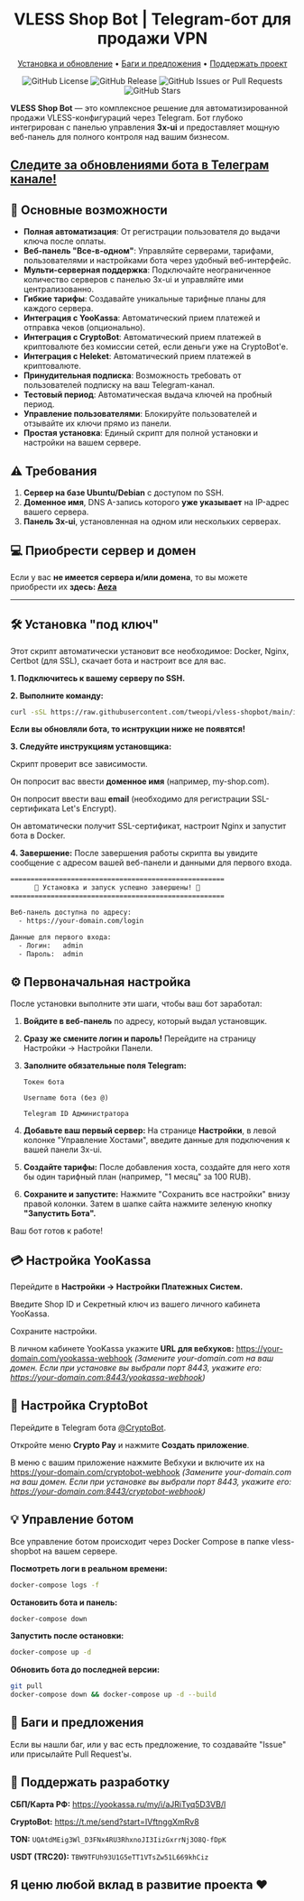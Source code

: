 <div align="center" markdown>
      <h1>VLESS Shop Bot | Telegram-бот для продажи VPN</h1>
<p align="center">
    <a href="https://github.com/evansvl/vless-shopbot?tab=readme-ov-file#%EF%B8%8F-%D1%83%D1%81%D1%82%D0%B0%D0%BD%D0%BE%D0%B2%D0%BA%D0%B0-%D0%BF%D0%BE%D0%B4-%D0%BA%D0%BB%D1%8E%D1%87">Установка и обновление</a> •
    <a href="https://github.com/evansvl/vless-shopbot?tab=readme-ov-file#-%D0%B1%D0%B0%D0%B3%D0%B8-%D0%B8-%D0%BF%D1%80%D0%B5%D0%B4%D0%BB%D0%BE%D0%B6%D0%B5%D0%BD%D0%B8%D1%8F">Баги и предложения</a> •
    <a href="https://github.com/evansvl/vless-shopbot?tab=readme-ov-file#-%D0%BF%D0%BE%D0%B4%D0%B4%D0%B5%D1%80%D0%B6%D0%B0%D1%82%D1%8C-%D1%80%D0%B0%D0%B7%D1%80%D0%B0%D0%B1%D0%BE%D1%82%D0%BA%D1%83">Поддержать проект</a>
</p>

![GitHub License](https://img.shields.io/github/license/tweopi/vless-shopbot)
![GitHub Release](https://img.shields.io/badge/2.0.9%20-8A2BE2)
![GitHub Issues or Pull Requests](https://img.shields.io/github/issues/tweopi/vless-shopbot)
![GitHub Stars](https://img.shields.io/github/stars/tweopi/vless-shopbot?style=flat)

</div>

**VLESS Shop Bot** — это комплексное решение для автоматизированной продажи VLESS-конфигураций через Telegram. Бот глубоко интегрирован с панелью управления **3x-ui** и предоставляет мощную веб-панель для полного контроля над вашим бизнесом.

## [Следите за обновлениями бота в Телеграм канале!](https://t.me/vless_shopbot)

## 🚀 Основные возможности

- **Полная автоматизация**: От регистрации пользователя до выдачи ключа после оплаты.
- **Веб-панель "Все-в-одном"**: Управляйте серверами, тарифами, пользователями и настройками бота через удобный веб-интерфейс.
- **Мульти-серверная поддержка**: Подключайте неограниченное количество серверов с панелью 3x-ui и управляйте ими централизованно.
- **Гибкие тарифы**: Создавайте уникальные тарифные планы для каждого сервера.
- **Интеграция с YooKassa**: Автоматический прием платежей и отправка чеков (опционально).
- **Интеграция с СryptoBot**: Автоматический прием платежей в криптовалюте без комиссии сетей, если деньги уже на CryptoBot'e.
- **Интеграция с Heleket**: Автоматический прием платежей в криптовалюте.
- **Принудительная подписка**: Возможность требовать от пользователей подписку на ваш Telegram-канал.
- **Тестовый период**: Автоматическая выдача ключей на пробный период.
- **Управление пользователями**: Блокируйте пользователей и отзывайте их ключи прямо из панели.
- **Простая установка**: Единый скрипт для полной установки и настройки на вашем сервере.

## ⚠️ Требования

1.  **Сервер на базе Ubuntu/Debian** с доступом по SSH.
2.  **Доменное имя**, DNS A-запись которого **уже указывает** на IP-адрес вашего сервера.
3.  **Панель 3x-ui**, установленная на одном или нескольких серверах.

## 💻 Приобрести сервер и домен

Если у вас **не имеется сервера и/или домена**, то вы можете приобрести их **здесь: [Aeza](https://aeza.net/?ref=613643)**

---

## 🛠️ Установка "под ключ"

Этот скрипт автоматически установит все необходимое: Docker, Nginx, Certbot (для SSL), скачает бота и настроит все для вас.

**1. Подключитесь к вашему серверу по SSH.**

**2. Выполните команду:**

```bash
curl -sSL https://raw.githubusercontent.com/tweopi/vless-shopbot/main/install.sh | sudo bash
```

**Если вы обновляли бота, то иснтрукции ниже не появятся!**

**3. Следуйте инструкциям установщика:**

Скрипт проверит все зависимости.

Он попросит вас ввести **доменное имя** (например, my-shop.com).

Он попросит ввести ваш **email** (необходимо для регистрации SSL-сертификата Let's Encrypt).

Он автоматически получит SSL-сертификат, настроит Nginx и запустит бота в Docker.

**4. Завершение:**
После завершения работы скрипта вы увидите сообщение с адресом вашей веб-панели и данными для первого входа.

```bash
=====================================================
      🎉 Установка и запуск успешно завершены! 🎉
=====================================================

Веб-панель доступна по адресу:
  - https://your-domain.com/login

Данные для первого входа:
  - Логин:   admin
  - Пароль:  admin
```

## ⚙️ Первоначальная настройка

После установки выполните эти шаги, чтобы ваш бот заработал:

1. **Войдите в веб-панель** по адресу, который выдал установщик.

2. **Сразу же смените логин и пароль!** Перейдите на страницу Настройки -> Настройки Панели.

3. **Заполните обязательные поля Telegram:**

   `Токен бота`

   `Username бота (без @)`

   `Telegram ID Администратора`

4. **Добавьте ваш первый сервер:** На странице **Настройки**, в левой колонке "Управление Хостами", введите данные для подключения к вашей панели 3x-ui.

5. **Создайте тарифы:** После добавления хоста, создайте для него хотя бы один тарифный план (например, "1 месяц" за 100 RUB).

6. **Сохраните и запустите:** Нажмите "Сохранить все настройки" внизу правой колонки. Затем в шапке сайта нажмите зеленую кнопку **"Запустить Бота".**

Ваш бот готов к работе!

## 💳 Настройка YooKassa

Перейдите в **Настройки -> Настройки Платежных Систем.**

Введите Shop ID и Секретный ключ из вашего личного кабинета YooKassa.

Сохраните настройки.

В личном кабинете YooKassa укажите **URL для вебхуков:**
https://your-domain.com/yookassa-webhook
_(Замените your-domain.com на ваш домен. Если при установке вы выбрали порт 8443, укажите его: https://your-domain.com:8443/yookassa-webhook)_

## 💎 Настройка CryptoBot

Перейдите в Telegram бота [@CryptoBot](https://t.me/CryptoBot).

Откройте меню **Crypto Pay** и нажмите **Создать приложение**.

В меню с вашим приложение нажмите Вебхуки и включите их на https://your-domain.com/cryptobot-webhook
_(Замените your-domain.com на ваш домен. Если при установке вы выбрали порт 8443, укажите его: https://your-domain.com:8443/cryptobot-webhook)_

## 💡 Управление ботом

Все управление ботом происходит через Docker Compose в папке vless-shopbot на вашем сервере.

**Посмотреть логи в реальном времени:**

```bash
docker-compose logs -f
```

**Остановить бота и панель:**

```bash
docker-compose down
```

**Запустить после остановки:**

```bash
docker-compose up -d
```

**Обновить бота до последней версии:**

```bash
git pull
docker-compose down && docker-compose up -d --build
```

## 🙌 Баги и предложения

Если вы нашли баг, или у вас есть предложение, то создавайте "Issue" или присылайте Pull Request'ы.

## 💎 Поддержать разработку

**СБП/Карта РФ:** https://yookassa.ru/my/i/aJRiTyq5D3VB/l

**CryptoBot:** https://t.me/send?start=IVftnggXmRv8

**TON:** `UQAtdMEig3Wl_D3FNx4RU3RhxnoJI3IizGxrrNj3O8Q-fDpK`

**USDT (TRC20):** `TBW9TFUh93U1G5eTT1VTsZw51L669khCiz`

## Я ценю любой вклад в развитие проекта ❤️
